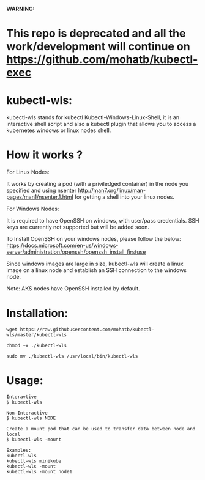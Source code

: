 **WARNING:**
# This repo is deprecated and all the work/development will continue on https://github.com/mohatb/kubectl-exec

# kubectl-wls:
kubectl-wls stands for kubectl Kubectl-Windows-Linux-Shell, it is an interactive shell script and also a kubectl plugin that allows you to access a kubernetes windows or linux nodes shell.

# How it works ?

For Linux Nodes:

It works by creating a pod (with a priviledged container) in the node you specified and using nsenter http://man7.org/linux/man-pages/man1/nsenter.1.html for getting a shell into your linux nodes.


For Windows Nodes:

It is required to have OpenSSH on windows, with user/pass credentials. SSH keys are currently not supported but will be added soon.

To Install OpenSSH on your windows nodes, please follow the below:
https://docs.microsoft.com/en-us/windows-server/administration/openssh/openssh_install_firstuse

Since windows images are large in size, kubectl-wls will create a linux image on a linux node and establish an SSH connection to the windows node.

Note: AKS nodes have OpenSSH installed by default.


# Installation:
```
wget https://raw.githubusercontent.com/mohatb/kubectl-wls/master/kubectl-wls

chmod +x ./kubectl-wls

sudo mv ./kubectl-wls /usr/local/bin/kubectl-wls
```

# Usage:
```
Interavtive
$ kubectl-wls
 
Non-Interactive
$ kubectl-wls NODE
 
Create a mount pod that can be used to transfer data between node and local
$ kubectl-wls -mount
 
Examples:
kubectl-wls
kubectl-wls minikube
kubectl-wls -mount
kubectl-wls -mount node1
```
